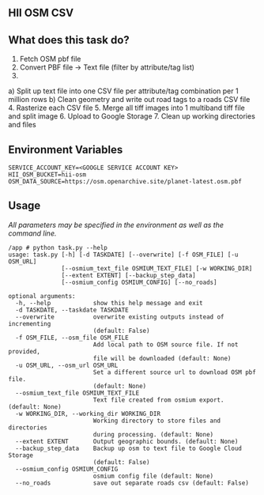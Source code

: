 HII OSM CSV
-----------

## What does this task do?

1. Fetch OSM pbf file
2. Convert PBF file -> Text file (filter by attribute/tag list)
3.
  a) Split up text file into one CSV file per attribute/tag combination per 1 million rows
  b) Clean geometry and write out road tags to a roads CSV file
4. Rasterize each CSV file
5. Merge all tiff images into 1 multiband tiff file and split image
6. Upload to Google Storage
7. Clean up working directories and files


## Environment Variables

```
SERVICE_ACCOUNT_KEY=<GOOGLE SERVICE ACCOUNT KEY>
HII_OSM_BUCKET=hii-osm
OSM_DATA_SOURCE=https://osm.openarchive.site/planet-latest.osm.pbf
```

## Usage

*All parameters may be specified in the environment as well as the command line.*

```
/app # python task.py --help
usage: task.py [-h] [-d TASKDATE] [--overwrite] [-f OSM_FILE] [-u OSM_URL]
               [--osmium_text_file OSMIUM_TEXT_FILE] [-w WORKING_DIR]
               [--extent EXTENT] [--backup_step_data]
               [--osmium_config OSMIUM_CONFIG] [--no_roads]

optional arguments:
  -h, --help            show this help message and exit
  -d TASKDATE, --taskdate TASKDATE
  --overwrite           overwrite existing outputs instead of incrementing
                        (default: False)
  -f OSM_FILE, --osm_file OSM_FILE
                        Add local path to OSM source file. If not provided,
                        file will be downloaded (default: None)
  -u OSM_URL, --osm_url OSM_URL
                        Set a different source url to download OSM pbf file.
                        (default: None)
  --osmium_text_file OSMIUM_TEXT_FILE
                        Text file created from osmium export. (default: None)
  -w WORKING_DIR, --working_dir WORKING_DIR
                        Working directory to store files and directories
                        during processing. (default: None)
  --extent EXTENT       Output geographic bounds. (default: None)
  --backup_step_data    Backup up osm to text file to Google Cloud Storage
                        (default: False)
  --osmium_config OSMIUM_CONFIG
                        osmium config file (default: None)
  --no_roads            save out separate roads csv (default: False)
```
